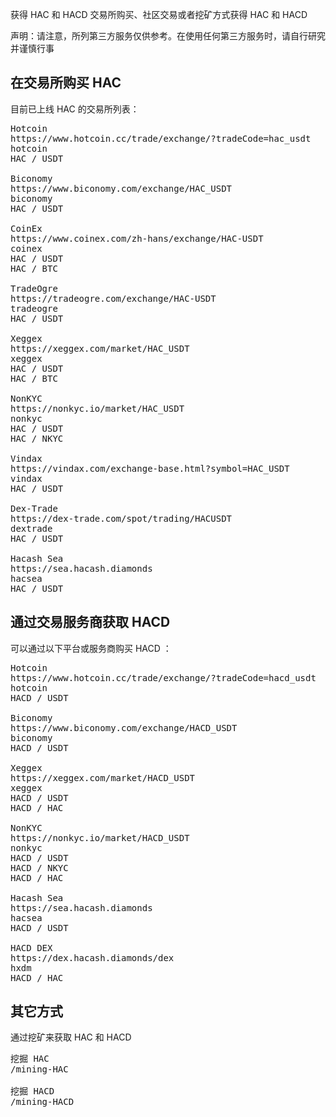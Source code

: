获得 HAC 和 HACD
交易所购买、社区交易或者挖矿方式获得 HAC 和 HACD

<p class="note">声明：请注意，所列第三方服务仅供参考。在使用任何第三方服务时，请自行研究并谨慎行事</p>


<a name="HAC"></a>

## 在交易所购买 HAC

目前已上线 HAC 的交易所列表：

<pre class="links">
Hotcoin
https://www.hotcoin.cc/trade/exchange/?tradeCode=hac_usdt
hotcoin
HAC / USDT

Biconomy
https://www.biconomy.com/exchange/HAC_USDT
biconomy
HAC / USDT

CoinEx
https://www.coinex.com/zh-hans/exchange/HAC-USDT
coinex
HAC / USDT<br/>HAC / BTC

TradeOgre
https://tradeogre.com/exchange/HAC-USDT
tradeogre
HAC / USDT

Xeggex
https://xeggex.com/market/HAC_USDT
xeggex
HAC / USDT<br/>HAC / BTC

NonKYC
https://nonkyc.io/market/HAC_USDT
nonkyc
HAC / USDT<br/>HAC / NKYC

Vindax
https://vindax.com/exchange-base.html?symbol=HAC_USDT
vindax
HAC / USDT

Dex-Trade
https://dex-trade.com/spot/trading/HACUSDT
dextrade
HAC / USDT

Hacash Sea
https://sea.hacash.diamonds
hacsea
HAC / USDT
</pre>


<a name="HACD"></a>

## 通过交易服务商获取 HACD 

可以通过以下平台或服务商购买 HACD ：

<pre class="links">
Hotcoin
https://www.hotcoin.cc/trade/exchange/?tradeCode=hacd_usdt
hotcoin
HACD / USDT

Biconomy
https://www.biconomy.com/exchange/HACD_USDT
biconomy
HACD / USDT

Xeggex
https://xeggex.com/market/HACD_USDT
xeggex
HACD / USDT<br/>HACD / HAC

NonKYC
https://nonkyc.io/market/HACD_USDT
nonkyc
HACD / USDT<br/>HACD / NKYC<br/>HACD / HAC

Hacash Sea
https://sea.hacash.diamonds
hacsea
HACD / USDT

HACD DEX
https://dex.hacash.diamonds/dex
hxdm
HACD / HAC
</pre>

<!-- Opensea
https://opensea.io/collection/hacashdiamond
opensea -->

## 其它方式

通过挖矿来获取 HAC 和 HACD

<pre class="links">
挖掘 HAC
/mining-HAC

挖掘 HACD
/mining-HACD
</pre>
